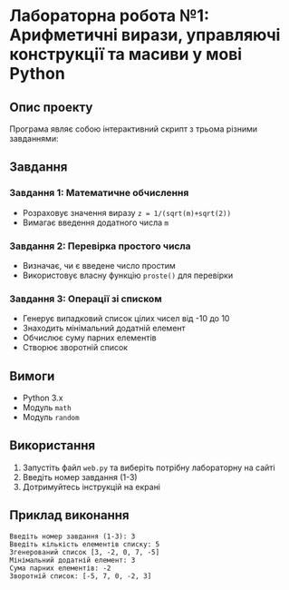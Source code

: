 # Лабораторна робота №1: Арифметичні вирази, управляючі конструкції та масиви у мові Python

## Опис проекту
Програма являє собою інтерактивний скрипт з трьома різними завданнями:

## Завдання

### Завдання 1: Математичне обчислення
- Розраховує значення виразу `z = 1/(sqrt(m)+sqrt(2))`
- Вимагає введення додатного числа `m`

### Завдання 2: Перевірка простого числа
- Визначає, чи є введене число простим
- Використовує власну функцію `proste()` для перевірки

### Завдання 3: Операції зі списком
- Генерує випадковий список цілих чисел від -10 до 10
- Знаходить мінімальний додатній елемент
- Обчислює суму парних елементів
- Створює зворотній список

## Вимоги
- Python 3.x
- Модуль `math`
- Модуль `random`

## Використання
1. Запустіть файл `web.py` та виберіть потрібну лабораторну на сайті
2. Введіть номер завдання (1-3)
3. Дотримуйтесь інструкцій на екрані

## Приклад виконання
```
Введіть номер завдання (1-3): 3
Введіть кількість елементів списку: 5
Згенерований список [3, -2, 0, 7, -5]
Мінімальний додатній елемент: 3
Сума парних елементів: -2
Зворотній список: [-5, 7, 0, -2, 3]
```

